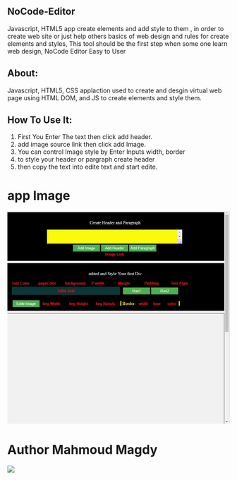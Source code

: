 ## NoCode-Editor

Javascript, HTML5 app create elements and add style to them , in order to create web site or
just help others basics of web design and rules for create elements and styles, 
This tool should be the first step when some one learn web design, NoCode Editor Easy to User 


## About:
Javascript, HTML5, CSS applaction used to create and desgin virtual web page
using HTML DOM, and JS to create elements and style them.

## How To Use It:
1. First You Enter The text then click add header.
2. add image source link then click add Image.
3. You can control Image style by Enter Inputs width, border
4. to style your header or pargraph create header 
5. then copy the text into edite text and start edite.


# app Image
<img src="noCode.JPG" alt="noCode Editor">


# Author Mahmoud Magdy
<img src='https://avatars2.githubusercontent.com/u/55125302?s=96&v=4'>
